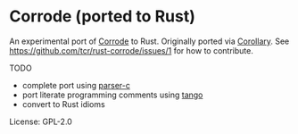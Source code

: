 # Corrode (ported to Rust)

An experimental port of [Corrode](https://github.com/jameysharp/corrode) to Rust. Originally ported via [Corollary](http://github.com/tcr/corollary). See https://github.com/tcr/rust-corrode/issues/1 for how to contribute.

TODO

* complete port using [parser-c](http://github.com/tcr/parser-c)
* port literate programming comments using [tango](https://github.com/pnkfelix/tango)
* convert to Rust idioms

License: GPL-2.0
